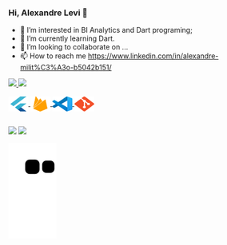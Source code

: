 ### Hi, Alexandre Levi 👋
- 👀 I’m interested in BI Analytics and Dart programing;
- 🌱 I’m currently learning Dart.
- 💞️ I’m looking to collaborate on ...
- 📫 How to reach me https://www.linkedin.com/in/alexandre-milit%C3%A3o-b5042b151/

<div align="start">
  <a href="https://github.com/AlexandreMilitao">
  <img height="180em" src="https://github-readme-stats.vercel.app/api?username=LeviZG&show_icons=true&theme=dracula&include_all_commits=true&count_private=true"/>
  <img height="180em" src="https://github-readme-stats.vercel.app/api/top-langs/?username=LeviZG&layout=compact&langs_count=6&theme=dracula"/>
</div>

<div style="display: inline_block"><br>
<img align="center" alt="Joao-Js" height="30" width="40" src="https://raw.githubusercontent.com/devicons/devicon/master/icons/flutter/flutter-original.svg">
<img align="center" alt="Joao-Js" height="30" width="40" src="https://raw.githubusercontent.com/devicons/devicon/master/icons/firebase/firebase-plain.svg">
<img align="center" alt="Joao-Js" height="30" width="40" src="https://raw.githubusercontent.com/devicons/devicon/master/icons/vscode/vscode-original.svg">
<img align="center" alt="Joao-Js" height="30" width="40" src="https://raw.githubusercontent.com/devicons/devicon/master/icons/git/git-original.svg">
<!--<img align="center" alt="Joao-Js" height="30" width="40" src="https://raw.githubusercontent.com/devicons/devicon/master/icons/apple/apple-original.svg">-->
<!--<img align="center" alt="Joao-Js" height="30" width="40" src="https://raw.githubusercontent.com/devicons/devicon/master/icons/ubuntu/ubuntu-plain.svg">-->

</div>

##
<div > 
<a href="https://www.instagram.com/levi_militao/" target="_blank"><img src="https://img.shields.io/badge/-Instagram-%23E4405F?style=for-the-badge&logo=instagram&logoColor=white" target="_blank"></a>
<a href="https://www.linkedin.com/in/alexandre-milit%C3%A3o-b5042b151/" target="_blank"><img src="https://img.shields.io/badge/-LinkedIn-%230077B5?style=for-the-badge&logo=linkedin&logoColor=white" target="_blank"></a>


![Snake animation](https://github.com/rafaballerini/rafaballerini/blob/output/github-contribution-grid-snake.svg)

</div>
